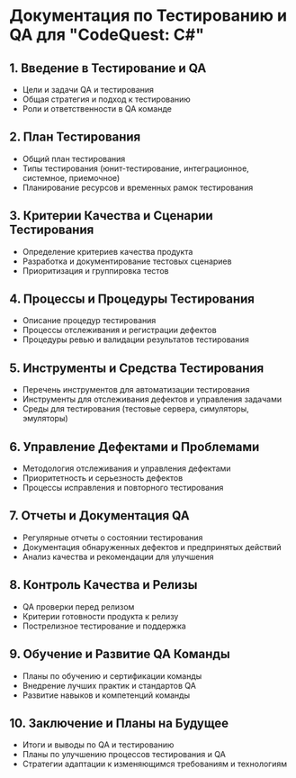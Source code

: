 # Документация по Тестированию и QA для "CodeQuest: C#"

## 1. Введение в Тестирование и QA
- Цели и задачи QA и тестирования
- Общая стратегия и подход к тестированию
- Роли и ответственности в QA команде

## 2. План Тестирования
- Общий план тестирования
- Типы тестирования (юнит-тестирование, интеграционное, системное, приемочное)
- Планирование ресурсов и временных рамок тестирования

## 3. Критерии Качества и Сценарии Тестирования
- Определение критериев качества продукта
- Разработка и документирование тестовых сценариев
- Приоритизация и группировка тестов

## 4. Процессы и Процедуры Тестирования
- Описание процедур тестирования
- Процессы отслеживания и регистрации дефектов
- Процедуры ревью и валидации результатов тестирования

## 5. Инструменты и Средства Тестирования
- Перечень инструментов для автоматизации тестирования
- Инструменты для отслеживания дефектов и управления задачами
- Среды для тестирования (тестовые сервера, симуляторы, эмуляторы)

## 6. Управление Дефектами и Проблемами
- Методология отслеживания и управления дефектами
- Приоритетность и серьезность дефектов
- Процессы исправления и повторного тестирования

## 7. Отчеты и Документация QA
- Регулярные отчеты о состоянии тестирования
- Документация обнаруженных дефектов и предпринятых действий
- Анализ качества и рекомендации для улучшения

## 8. Контроль Качества и Релизы
- QA проверки перед релизом
- Критерии готовности продукта к релизу
- Пострелизное тестирование и поддержка

## 9. Обучение и Развитие QA Команды
- Планы по обучению и сертификации команды
- Внедрение лучших практик и стандартов QA
- Развитие навыков и компетенций команды

## 10. Заключение и Планы на Будущее
- Итоги и выводы по QA и тестированию
- Планы по улучшению процессов тестирования и QA
- Стратегии адаптации к изменяющимся требованиям и технологиям